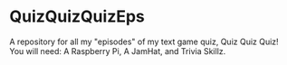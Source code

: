 # QuizQuizQuizEps
 A repository for all my "episodes" of my text game quiz, Quiz Quiz Quiz!
You will need:
A Raspberry Pi,
A JamHat, and
Trivia Skillz.
